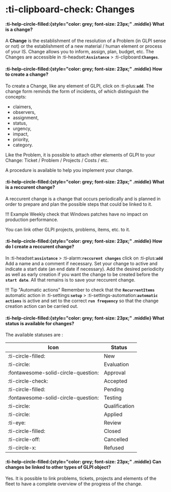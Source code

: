 # :ti-clipboard-check: Changes

#### :ti-help-circle-filled:{style="color: grey; font-size: 23px;" .middle} What is a change?

A **Change** is the establishment of the resolution of a Problem (in GLPI sense or not) or the establishment of a new material / human element or process of your IS. Change allows you to inform, assign, plan, budget, etc. The Changes are accessible in :ti-headset:**`Assistance`** > :ti-clipboard:**`Changes`**.

#### :ti-help-circle-filled:{style="color: grey; font-size: 23px;" .middle} How to create a change?

To create a Change, like any element of GLPI, click on :ti-plus:**`add`**. The change form reminds the form of incidents, of which distinguish the concepts:

* claimers,
* observers,
* assignment,
* status,
* urgency,
* impact,
* priority,
* category.

Like the Problem, it is possible to attach other elements of GLPI to your Change: Ticket / Problem / Projects / Costs / etc.

A procedure is available to help you implement your change.

#### :ti-help-circle-filled:{style="color: grey; font-size: 23px;" .middle} What is a reccurent change?

A reccurent change is a change that occurs periodically and is planned in order to prepare and plan the possible steps that could be linked to it.

!!! Example Weekly check that Windows patches have no impact on production performance.

You can link other GLPI projects, problems, items, etc. to it.

#### :ti-help-circle-filled:{style="color: grey; font-size: 23px;" .middle} How do I create a reccurent change?

In :ti-headset:**`assistance`** > :ti-alarm:**`reccurent changes`** click on :ti-plus:**`add`** Add a name and a comment if necessary. Set your change to active and indicate a start date (an end date if necessary). Add the desired periodicity as well as early creation if you want the change to be created before the **`start date`**. All that remains is to save your reccurent change.

!!! Tip "Automatic actions" Remember to check that the **`RecurrentItems`** automatic action in :ti-settings:**`setup`** > :ti-settings-automation:**`automatic actions`** is active and set to the correct **`run frequency`** so that the change creation action can be carried out.

#### :ti-help-circle-filled:{style="color: grey; font-size: 23px;" .middle} What status is available for changes?

The available statuses are :

| Icon                                | Status        |
| ----------------------------------- | ------------- |
| :ti-circle-filled:                  | New           |
| :ti-circle:                         | Evaluation    |
| :fontawesome-solid-circle-question: | Approval      |
| :ti-circle-check:                   | Accepted      |
| :ti-circle-filled:                  | Pending       |
| :fontawesome-solid-circle-question: | Testing       |
| :ti-circle:                         | Qualification |
| :ti-circle:                         | Applied       |
| :ti-eye:                            | Review        |
| :ti-circle-filled:                  | Closed        |
| :ti-circle-off:                     | Cancelled     |
| :ti-circle-x:                       | Refused       |

#### :ti-help-circle-filled:{style="color: grey; font-size: 23px;" .middle} Can changes be linked to other types of GLPI object?

Yes. It is possible to link problems, tickets, projects and elements of the fleet to have a complete overview of the progress of the change.
